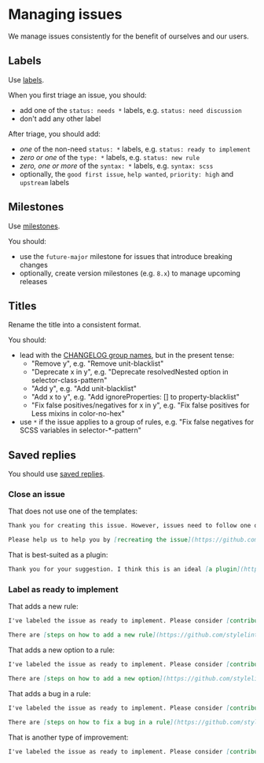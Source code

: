 # Managing issues

We manage issues consistently for the benefit of ourselves and our users.

## Labels

Use [labels](https://github.com/stylelint/stylelint/labels).

When you first triage an issue, you should:

-   add one of the `status: needs *` labels, e.g. `status: need discussion`
-   don't add any other label

After triage, you should add:

-   _one_ of the non-need `status: *` labels, e.g. `status: ready to implement`
-   _zero or one_ of the `type: *` labels, e.g. `status: new rule`
-   _zero, one or more_ of the `syntax: *` labels, e.g. `syntax: scss`
-   optionally, the `good first issue`, `help wanted`, `priority: high` and `upstream` labels

## Milestones

Use [milestones](https://github.com/stylelint/stylelint/milestones).

You should:

-   use the `future-major` milestone for issues that introduce breaking changes
-   optionally, create version milestones (e.g. `8.x`) to manage upcoming releases

## Titles

Rename the title into a consistent format.

You should:

-   lead with the [CHANGELOG group names](pull-requests.md), but in the present tense:
    -   "Remove y", e.g. "Remove unit-blacklist"
    -   "Deprecate x in y", e.g. "Deprecate resolvedNested option in selector-class-pattern"
    -   "Add y", e.g. "Add unit-blacklist"
    -   "Add x to y", e.g. "Add ignoreProperties: [] to property-blacklist"
    -   "Fix false positives/negatives for x in y", e.g. "Fix false positives for Less mixins in color-no-hex"
-   use `*` if the issue applies to a group of rules, e.g. "Fix false negatives for SCSS variables in selector-*-pattern"

## Saved replies

You should use [saved replies](https://help.github.com/en/github/writing-on-github/working-with-saved-replies).

### Close an issue

That does not use one of the templates:

```md
Thank you for creating this issue. However, issues need to follow one of our templates so that we can clearly understand your particular circumstances.

Please help us to help you by [recreating the issue](https://github.com/stylelint/stylelint/issues/new/choose) using one of our templates.
```

That is best-suited as a plugin:

```md
Thank you for your suggestion. I think this is an ideal [a plugin](https://github.com/stylelint/stylelint/blob/master/developer-guide/plugins.md).
```

### Label as ready to implement

That adds a new rule:

```md
I've labeled the issue as ready to implement. Please consider [contributing](https://github.com/stylelint/stylelint/blob/master/CONTRIBUTING.md) if you have time.

There are [steps on how to add a new rule](https://github.com/stylelint/stylelint/blob/master/docs/developer-guide/rules.md#add-a-rule) in the Developer guide.
```

That adds a new option to a rule:

```md
I've labeled the issue as ready to implement. Please consider [contributing](https://github.com/stylelint/stylelint/blob/master/CONTRIBUTING.md) if you have time.

There are [steps on how to add a new option](https://github.com/stylelint/stylelint/blob/master/docs/developer-guide/rules.md#add-an-option-to-a-rule) in the Developer guide.
```

That adds a bug in a rule:

```md
I've labeled the issue as ready to implement. Please consider [contributing](https://github.com/stylelint/stylelint/blob/master/CONTRIBUTING.md) if you have time.

There are [steps on how to fix a bug in a rule](https://github.com/stylelint/stylelint/blob/master/docs/developer-guide/rules.md#fix-a-bug-in-a-rule) in the Developer guide.
```

That is another type of improvement:

```md
I've labeled the issue as ready to implement. Please consider [contributing](https://github.com/stylelint/stylelint/blob/master/CONTRIBUTING.md) if you have time.
```
